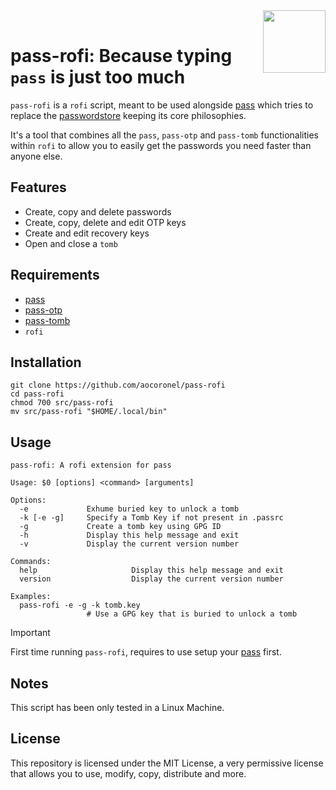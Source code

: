 <img src="https://git.disroot.org/aocoronel/images/raw/branch/main/pass.png" align="right" height="100"/>
<br>

# pass-rofi: Because typing `pass` is just too much

`pass-rofi` is a `rofi` script, meant to be used alongside [pass](https://github.com/aocoronel/pass) which tries to replace the [passwordstore](https://www.passwordstore.org/) keeping its core philosophies.

It's a tool that combines all the `pass`, `pass-otp` and `pass-tomb` functionalities within `rofi` to allow you to easily get the passwords you need faster than anyone else.

## Features

- Create, copy and delete passwords
- Create, copy, delete and edit OTP keys
- Create and edit recovery keys
- Open and close a `tomb`

## Requirements

- [pass](https://github.com/aocoronel/pass)
- [pass-otp](https://github.com/aocoronel/pass-otp)
- [pass-tomb](https://github.com/aocoronel/pass-tomb)
- `rofi`

## Installation

```
git clone https://github.com/aocoronel/pass-rofi
cd pass-rofi
chmod 700 src/pass-rofi
mv src/pass-rofi "$HOME/.local/bin"
```

## Usage

```
pass-rofi: A rofi extension for pass

Usage: $0 [options] <command> [arguments]

Options:
  -e             Exhume buried key to unlock a tomb
  -k [-e -g]     Specify a Tomb Key if not present in .passrc
  -g             Create a tomb key using GPG ID
  -h             Display this help message and exit
  -v             Display the current version number

Commands:
  help                     Display this help message and exit
  version                  Display the current version number

Examples:
  pass-rofi -e -g -k tomb.key
                 # Use a GPG key that is buried to unlock a tomb
```

> [!IMPORTANT]
> First time running `pass-rofi`, requires to use setup your [pass](https://github.com/aocoronel/pass) first.

## Notes

This script has been only tested in a Linux Machine.

## License

This repository is licensed under the MIT License, a very permissive license that allows you to use, modify, copy, distribute and more.
